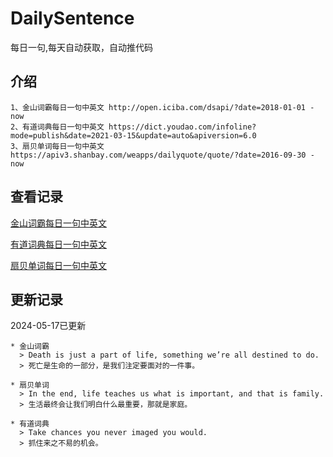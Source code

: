 # DailySentence

每日一句,每天自动获取，自动推代码

## 介绍

```
1、金山词霸每日一句中英文 http://open.iciba.com/dsapi/?date=2018-01-01 - now
2、有道词典每日一句中英文 https://dict.youdao.com/infoline?mode=publish&date=2021-03-15&update=auto&apiversion=6.0
3、扇贝单词每日一句中英文 https://apiv3.shanbay.com/weapps/dailyquote/quote/?date=2016-09-30 - now
```

## 查看记录

[金山词霸每日一句中英文](./data/iciba/)

[有道词典每日一句中英文](./data/youdao/)

[扇贝单词每日一句中英文](./data/shanbay/)

## 更新记录
2024-05-17已更新 
```
* 金山词霸
  > Death is just a part of life, something we’re all destined to do.
  > 死亡是生命的一部分，是我们注定要面对的一件事。

* 扇贝单词
  > In the end, life teaches us what is important, and that is family.
  > 生活最终会让我们明白什么最重要，那就是家庭。

* 有道词典
  > Take chances you never imaged you would.
  > 抓住来之不易的机会。

```
